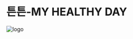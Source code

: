 # 튼튼-MY HEALTHY DAY
![logo](https://github.com/gwonminji/tntn/assets/59082464/247e7061-e7bb-40e6-8599-2a4de14b0b5d)
